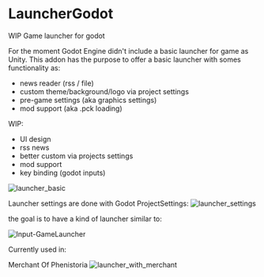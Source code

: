 # LauncherGodot

WIP Game launcher for godot

For the moment Godot Engine didn't include a basic launcher for game as Unity.
This addon has the purpose to offer a basic launcher with somes functionality as:

- news reader (rss / file)
- custom theme/background/logo via project settings
- pre-game settings (aka graphics settings)
- mod support (aka .pck loading)


WIP:
- UI design
- rss news
- better custom via projects settings
- mod support
- key binding (godot inputs)


![launcher_basic](https://user-images.githubusercontent.com/22189681/172830430-ed909de0-7f0e-4534-8745-f99c4d483dad.PNG)

Launcher settings are done with Godot ProjectSettings:
![launcher_settings](https://user-images.githubusercontent.com/22189681/172830577-cb6335fd-6721-4e73-9ae3-4aea2c5cc558.PNG)



the goal is to have a kind of launcher similar to:

![Input-GameLauncher](https://user-images.githubusercontent.com/22189681/159708761-1956cae8-a421-4f5b-8cdb-fe19e8b8ab0b.jpg)


Currently used in:

Merchant Of Phenistoria
![launcher_with_merchant](https://user-images.githubusercontent.com/22189681/172830687-415c2051-c5b3-4d99-83bd-dc1b06614ab3.PNG)

